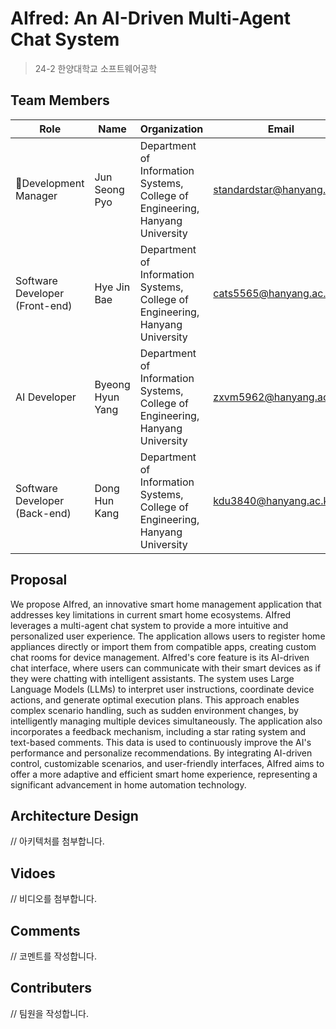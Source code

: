 # AIfred: An AI-Driven Multi-Agent Chat System
> 24-2 한양대학교 소프트웨어공학

## Team Members
| Role | Name | Organization | Email |
|------|-------|-------|-------|
| Development Manager | Jun Seong Pyo | Department of Information Systems, College of Engineering, Hanyang University | standardstar@hanyang.ac.kr |
| Software Developer (Front-end) | Hye Jin Bae | Department of Information Systems, College of Engineering, Hanyang University | cats5565@hanyang.ac.kr |
| AI Developer | Byeong Hyun Yang | Department of Information Systems, College of Engineering, Hanyang University | zxvm5962@hanyang.ac.kr |
| Software Developer (Back-end) | Dong Hun Kang | Department of Information Systems, College of Engineering, Hanyang University | kdu3840@hanyang.ac.kr |


## Proposal
We propose AIfred, an innovative smart home management application that addresses key limitations in current smart home ecosystems. AIfred leverages a multi-agent chat system to provide a more intuitive and personalized user experience. The application allows users to register home appliances directly or import them from compatible apps, creating custom chat rooms for device management.
AIfred's core feature is its AI-driven chat interface, where users can communicate with their smart devices as if they were chatting with intelligent assistants. The system uses Large Language Models (LLMs) to interpret user instructions, coordinate device actions, and generate optimal execution plans. This approach enables complex scenario handling, such as sudden  environment changes, by intelligently managing multiple devices simultaneously.
The application also incorporates a feedback mechanism, including a star rating system and text-based comments. This data is used to continuously improve the AI's performance and personalize recommendations. By integrating AI-driven control, customizable scenarios, and user-friendly interfaces, AIfred aims to offer a more adaptive and efficient smart home experience, representing a significant advancement in home automation technology.

## Architecture Design
// 아키텍처를 첨부합니다.

## Vidoes
// 비디오를 첨부합니다.

## Comments
// 코멘트를 작성합니다.

## Contributers
// 팀원을 작성합니다.
